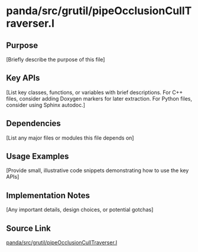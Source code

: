 # panda/src/grutil/pipeOcclusionCullTraverser.I

## Purpose
[Briefly describe the purpose of this file]

## Key APIs
[List key classes, functions, or variables with brief descriptions.
For C++ files, consider adding Doxygen markers for later extraction.
For Python files, consider using Sphinx autodoc.]

## Dependencies
[List any major files or modules this file depends on]

## Usage Examples
[Provide small, illustrative code snippets demonstrating how to use the key APIs]

## Implementation Notes
[Any important details, design choices, or potential gotchas]

## Source Link
[panda/src/grutil/pipeOcclusionCullTraverser.I](link_to_source_repository/panda/src/grutil/pipeOcclusionCullTraverser.I)
